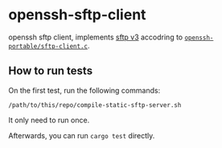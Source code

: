 # openssh-sftp-client

openssh sftp client, implements [sftp v3] accodring to
[`openssh-portable/sftp-client.c`].

[sftp v3]: https://www.openssh.com/txt/draft-ietf-secsh-filexfer-02.txt
[`openssh-portable/sftp-client.c`]: https://github.com/openssh/openssh-portable/blob/19b3d846f06697c85957ab79a63454f57f8e22d6/sftp-client.c

## How to run tests

On the first test, run the following commands:

```
/path/to/this/repo/compile-static-sftp-server.sh
```

It only need to run once.

Afterwards, you can run `cargo test` directly.
